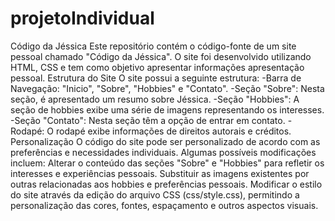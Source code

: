 ﻿# projetoIndividual
 Código da Jéssica
Este repositório contém o código-fonte de um site pessoal chamado "Código da Jéssica". O site foi desenvolvido utilizando HTML, CSS e tem como objetivo apresentar informações apresentação pessoal.
Estrutura do Site
O site possui a seguinte estrutura:
-Barra de Navegação: "Inicio", "Sobre", "Hobbies" e "Contato".
-Seção "Sobre": Nesta seção, é apresentado um resumo sobre Jéssica.
-Seção "Hobbies": A seção de hobbies exibe uma série de imagens representando os interesses.
-Seção "Contato": Nesta seção têm a opção de entrar em contato.
-Rodapé: O rodapé exibe informações de direitos autorais e créditos.
Personalização
O código do site pode ser personalizado de acordo com as preferências e necessidades individuais. Algumas possíveis modificações incluem:
Alterar o conteúdo das seções "Sobre" e "Hobbies" para refletir os interesses e experiências pessoais.
Substituir as imagens existentes por outras relacionadas aos hobbies e preferências pessoais.
Modificar o estilo do site através da edição do arquivo CSS (css/style.css), permitindo a personalização das cores, fontes, espaçamento e outros aspectos visuais.

